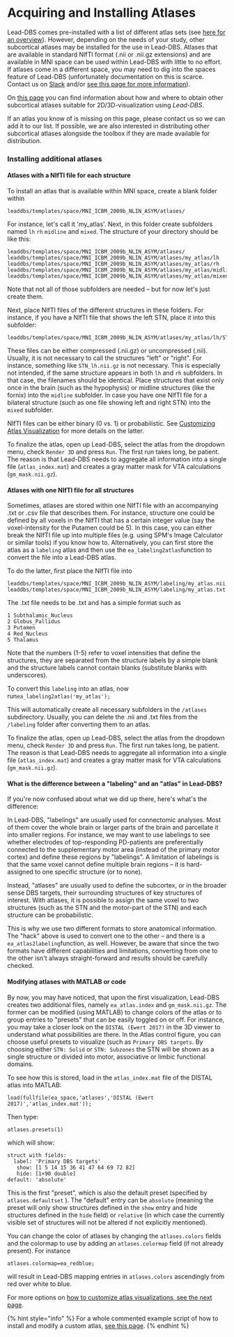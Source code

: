# Acquiring and Installing Atlases



Lead-DBS comes pre-installed with a list of different atlas sets \(see [here for an overview](https://www.lead-dbs.org/helpsupport/knowledge-base/atlasesresources/atlases/)\). However, depending on the needs of your study, other subcortical atlases may be installed for the use in Lead-DBS. Atlases that are available in standard NIfTI format \(.nii or .nii.gz extensions\) and are available in MNI space can be used within Lead-DBS with little to no effort. If atlases come in a different space, you may need to dig into the spaces feature of Lead-DBS \(unfortunately documentation on this is scarce. Contact us on [Slack](https://leadsuite.slack.com/) and/or [see this page for more information](https://www.lead-dbs.org/about-the-mni-spaces/)\).

On [this page](http://www.lead-dbs.org/?page_id=45) you can find information about how and where to obtain other subcortical atlases suitable for 2D/3D-visualization using _Lead-DBS_.

If an atlas you know of is missing on this page, please contact us so we can add it to our list. If possible, we are also interested in distributing other subcortical atlases alongside the toolbox if they are made available for distribution.

### Installing additional atlases

#### Atlases with a NIfTI file for each structure

To install an atlas that is available within MNI space, create a blank folder within

```text
leaddbs/templates/space/MNI_ICBM_2009b_NLIN_ASYM/atlases/
```

For instance, let's call it 'my\_atlas'. Next, in this folder create subfolders named `lh` `rh` `midline` and `mixed`. The structure of your directory should be like this:

```text
leaddbs/templates/space/MNI_ICBM_2009b_NLIN_ASYM/atlases/
leaddbs/templates/space/MNI_ICBM_2009b_NLIN_ASYM/atlases/my_atlas/lh
leaddbs/templates/space/MNI_ICBM_2009b_NLIN_ASYM/atlases/my_atlas/rh
leaddbs/templates/space/MNI_ICBM_2009b_NLIN_ASYM/atlases/my_atlas/midline
leaddbs/templates/space/MNI_ICBM_2009b_NLIN_ASYM/atlases/my_atlas/mixed
```

Note that not all of those subfolders are needed – but for now let's just create them.

Next, place NIfTI files of the different structures in these folders. For instance, if you have a NIfTI file that shows the left STN, place it into this subfolder:

```text
leaddbs/templates/space/MNI_ICBM_2009b_NLIN_ASYM/atlases/my_atlas/lh/STN.nii.gz

```

These files can be either compressed \(.nii.gz\) or uncompressed \(.nii\). Usually, it is not necessary to call the structures "left" or "right". For instance, something like `STN_lh.nii.gz` is not necessary. This is especially not intended, if the same structure appears in both `lh` and `rh` subfolders. In that case, the filenames should be identical. Place structures that exist only once in the brain \(such as the hypophysis\) or midline structures \(like the fornix\) into the `midline` subfolder. In case you have one NIfTI file for a bilateral structure \(such as one file showing left and right STN\) into the `mixed` subfolder.

NIfTI files can be either binary \(0 vs. 1\) or probabilistic. See [Customizing Atlas Visualization]() for more details on the latter.

To finalize the atlas, open up Lead-DBS, select the atlas from the dropdown menu, check `Render 3D` and press `Run`. The first run takes long, be patient. The reason is that Lead-DBS needs to aggregate all information into a single file \(`atlas_index.mat`\) and creates a gray matter mask for VTA calculations \(`gm_mask.nii.gz`\).

#### Atlases with one NIfTI file for all structures

Sometimes, atlases are stored within one NIfTI file with an accompanying .txt or .csv file that describes them. For instance, structure one could be defined by all voxels in the NIfTI that has a certain integer value \(say the voxel-intensity for the Putamen could be 5\). In this case, you can either break the NIfTI file up into multiple files \(e.g. using SPM's Image Calculator or similar tools\) if you know how to. Alternatively, you can first store the atlas as a `labeling` atlas and then use the `ea_labeling2atlas`function to convert the file into a Lead-DBS atlas.

To do the latter, first place the NIfTI file into

```text
leaddbs/templates/space/MNI_ICBM_2009b_NLIN_ASYM/labeling/my_atlas.nii
leaddbs/templates/space/MNI_ICBM_2009b_NLIN_ASYM/labeling/my_atlas.txt
```

The .txt file needs to be .txt and has a simple format such as

```text
1 Subthalamic_Nucleus
2 Globus_Pallidus
3 Putamen
4 Red_Nucleus
5 Thalamus
```

Note that the numbers \(1-5\) refer to voxel intensities that define the structures, they are separated from the structure labels by a simple blank and the structure labels cannot contain blanks \(substitute blanks with underscores\).

To convert this `labeling` into an atlas, now run`ea_labeling2atlas('my_atlas');`

This will automatically create all necessary subfolders in the `/atlases` subdirectory. Usually, you can delete the .nii and .txt files from the `/labeling` folder after converting them to an atlas.

To finalize the atlas, open up Lead-DBS, select the atlas from the dropdown menu, check `Render 3D` and press `Run`. The first run takes long, be patient. The reason is that Lead-DBS needs to aggregate all information into a single file \(`atlas_index.mat`\) and creates a gray matter mask for VTA calculations \(`gm_mask.nii.gz`\).

#### What is the difference between a "labeling" and an "atlas" in Lead-DBS?

If you're now confused about what we did up there, here's what's the difference:

In Lead-DBS, "labelings" are usually used for connectomic analyses. Most of them cover the whole brain or larger parts of the brain and parcellate it into smaller regions. For instance, we may want to use labelings to see whether electrodes of top-responding PD-patients are preferentially connected to the supplementary motor area \(instead of the primary motor cortex\) and define these regions by "labelings". A limitation of labelings is that the same voxel cannot define multiple brain regions – it is hard-assigned to one specific structure \(or to none\).

Instead, "atlases" are usually used to define the subcortex, or in the broader sense DBS targets, their surrounding structures of key structures of interest. With atlases, it is possible to assign the same voxel to two structures \(such as the STN and the motor-part of the STN\) and each structure can be probabilistic.

This is why we use two different formats to store anatomical information. The "hack" above is used to convert one to the other – and there is a `ea_atlas2labeling`function, as well. However, be aware that since the two formats have different capabilities and limitations, converting from one to the other isn't always straight-forward and results should be carefully checked.

#### Modifying atlases with MATLAB or code

By now, you may have noticed, that upon the first visualization, Lead-DBS creates two additional files, namely `ea_atlas.index` and `gm_mask.nii.gz`. The former can be modified \(using MATLAB\) to change colors of the atlas or to group entries to "presets" that can be easily toggled on or off. For instance, you may take a closer look on the `DISTAL (Ewert 2017)` in the 3D viewer to understand what possibilities are there. In the Atlas control figure, you can choose useful presets to visualize \(such as `Primary DBS targets`. By choosing either `STN: Solid` or `STN: Subzones` the STN will be shown as a single structure or divided into motor, associative or limbic functional domains.

To see how this is stored, load in the `atlas_index.mat` file of the DISTAL atlas into MATLAB:

```text
load(fullfile(ea_space,'atlases','DISTAL (Ewert 2017)','atlas_index.mat'));
```

Then type:

```text
atlases.presets(1)
```

which will show:

```text
struct with fields:
  label: 'Primary DBS targets'
   show: [1 5 14 15 36 41 47 64 69 72 82]
   hide: [1×90 double]
default: 'absolute'
```

This is the first "preset", which is also the default preset \(specified by `atlases.defaultset` \). The "default" entry can be `absolute` \(meaning the preset will only show structures defined in the `show` entry and hide structures defined in the `hide` field\) or `relative` \(in which case the currently visible set of structures will not be altered if not explicitly mentioned\).

You can change the color of atlases by changing the `atlases.colors` fields and the colormap to use by adding an `atlases.colormap` field \(if not already present\). For instance

```text
atlases.colormap=ea_redblue;
```

will result in Lead-DBS mapping entries in `atlases.colors` ascendingly from red over white to blue.

For more options on [how to customize atlas visualizations, see the next page]().

{% hint style="info" %}
For a whole commented example script of how to install and modify a custom atlas, [see this page]().
{% endhint %}

